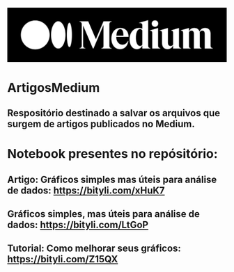 <p align="center">
  <img src="medium.png" >
</p>

# ArtigosMedium
## Respositório destinado a salvar os arquivos que surgem de artigos publicados no Medium.

# Notebook presentes no repósitório:

## Artigo: Gráficos simples mas úteis para análise de dados: https://bityli.com/xHuK7
## Gráficos simples, mas úteis para análise de dados: https://bityli.com/LtGoP

## Tutorial: Como melhorar seus gráficos: https://bityli.com/Z15QX
